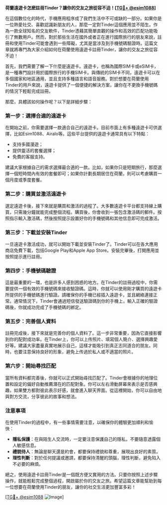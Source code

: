 **荷蘭遠遊卡怎麽註冊Tinder？讓你的交友之旅從容不迫！[[TG💪+ @esim1088](https://t.me/s/esim1088)]**

在這個數位化的時代，手機應用程序成了我們生活中不可或缺的一部分。如果你是一位熱愛社交、喜歡認識新朋友的人，那麼一定對Tinder這個應用並不陌生。作為一款全球知名的交友軟件，Tinder憑藉其簡單直觀的操作和高效的匹配功能吸引了無數用戶。然而，對於那些生活在國外或者正在進行國際旅行的朋友來說，註冊和使用Tinder可能會遇到一些障礙，尤其是當涉及到手機號碼驗證時。這篇文章就將專門為大家介紹如何在荷蘭使用遠遊卡註冊Tinder，讓你的交友之旅從容不迫！

首先，我們需要了解一下什麼是遠遊卡。遠遊卡，也稱為國際SIM卡或eSIM卡，是一種專門設計用於國際旅行的手機SIM卡。與傳統的SIM卡不同，遠遊卡可以在多個國家和地區通用，並且支持多種語言和語音服務。對於想要在荷蘭使用Tinder的用戶來說，遠遊卡提供了一個便捷的解決方案，讓你在不更換手機號碼的情況下輕鬆完成註冊。

那麼，具體該如何操作呢？以下是詳細步驟：

### 第一步：選擇合適的遠遊卡

在開始之前，你需要選擇一款適合自己的遠遊卡。目前市面上有多種遠遊卡可供選擇，比如Esim1088、Airalo等。這些平台提供的遠遊卡通常具有以下特點：
- 支持多國漫遊；
- 提供靈活的套餐選擇；
- 免費的客服支持。

建議大家根據自己的需求選擇最合適的一款。比如，如果你只是短期旅行，那麼選擇一個短時間內有效的套餐即可；如果你計劃長期居住在荷蘭，則可以考慮購買一個月度或季度套餐。

### 第二步：購買並激活遠遊卡

選定遠遊卡後，接下來就是購買和激活的過程了。大多數遠遊卡平台都支持線上購買，只需幾分鐘就能完成整個流程。購買後，你會收到一張包含激活碼的郵件。按照指示輸入激活碼，然後按照提示設置好你的手機號碼和其他信息即可完成激活。

### 第三步：下載並安裝Tinder

一旦遠遊卡激活成功，就可以開始下載並安裝Tinder了。Tinder可以在各大應用商店免費下載，包括Google Play和Apple App Store。安裝完畢後，打開應用並按照提示進行註冊。

### 第四步：手機號碼驗證

這是最重要的一環，也是許多人感到困惑的地方。在Tinder的註冊過程中，你需要提供一個有效的手機號碼來接收驗證碼。這時，你就可以使用剛才購買的遠遊卡所提供的手機號碼進行驗證。請確保你的手機已經插入遠遊卡，並且網絡連接正常。通常情況下，Tinder會通過短信發送驗證碼到你的手機上，輸入正確的驗證碼後，你就成功完成了手機號碼的綁定。

### 第五步：完善個人資料

註冊完成後，接下來就是完善你的個人資料了。這一步非常重要，因為它直接影響到你的配對成功率。在Tinder上，你可以上传照片、填寫個人簡介、選擇興趣愛好等。建議大家盡量真實地展示自己，這樣才能吸引到真正志同道合的朋友。同時，也要注意保持良好的形象，避免上传過於私人或不適當的照片。

### 第六步：開始尋找匹配

當所有資料都完善後，你就可以正式開始尋找匹配了。Tinder會根據你的地理位置和設定的偏好自動推薦潛在的匹配對象。你可以左右滑動屏幕來表示是否感興趣，如果雙方都對彼此表示好感，就會進入聊天界面。從這裡開始，你可以自由地與對方交流，分享彼此的故事和想法。

### 注意事項

在使用Tinder的過程中，有一些事情需要注意，以確保你的體驗更加順利和愉快：
- **隱私保護**：在與陌生人交流時，一定要注意保護自己的隱私，不要隨意透露個人敏感信息。
- **禮貌待人**：無論是聊天還是約會，都要保持禮貌和尊重，展現出良好的素質。
- **理性判斷**：對於任何提議或邀請，都要保持清醒的頭腦，理性判斷，避免陷入不必要的麻煩。

總之，使用遠遊卡註冊Tinder是一個既方便又實用的方法。只要你按照上述步驟操作，就能輕鬆完成整個過程，開啟屬於你的交友之旅。希望這篇文章能幫助到每一位想要在荷蘭使用Tinder的朋友，讓你的社交生活更加豐富多彩！

[[TG💪+ @esim1088](https://t.me/s/esim1088) ![Image](https://i.postimg.cc/4NQfJmqS/Snipaste-2025-05-13-00-14-12.png)]